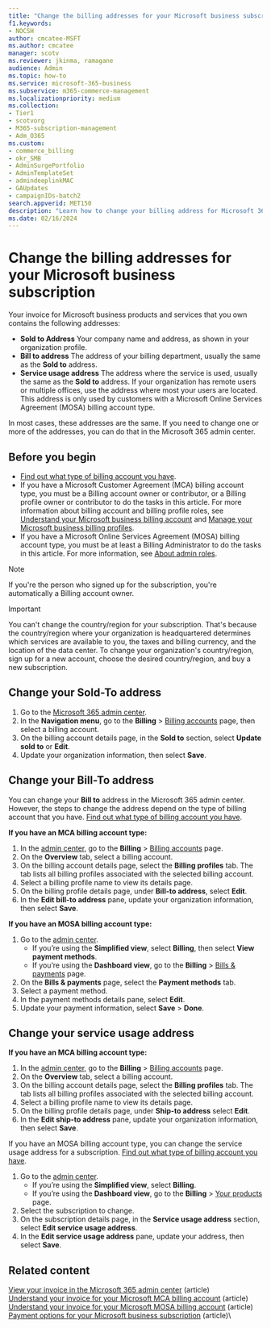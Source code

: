 ```yaml
---
title: "Change the billing addresses for your Microsoft business subscription"
f1.keywords:
- NOCSH
author: cmcatee-MSFT
ms.author: cmcatee
manager: scotv
ms.reviewer: jkinma, ramagane
audience: Admin
ms.topic: how-to
ms.service: microsoft-365-business
ms.subservice: m365-commerce-management
ms.localizationpriority: medium
ms.collection: 
- Tier1
- scotvorg
- M365-subscription-management
- Adm_O365
ms.custom: 
- commerce_billing
- okr_SMB
- AdminSurgePortfolio
- AdminTemplateSet
- admindeeplinkMAC
- GAUpdates
- campaignIDs-batch2
search.appverid: MET150
description: "Learn how to change your billing address for Microsoft 365 for business."
ms.date: 02/16/2024
---
```


# Change the billing addresses for your Microsoft business subscription

Your invoice for Microsoft business products and services that you own contains the following addresses:
  
- **Sold to Address** Your company name and address, as shown in your organization profile.
- **Bill to address** The address of your billing department, usually the same as the **Sold to** address.
- **Service usage address** The address where the service is used, usually the same as the **Sold to** address. If your organization has remote users or multiple offices, use the address where most your users are located. This address is only used by customers with a Microsoft Online Services Agreement (MOSA) billing account type.

In most cases, these addresses are the same. If you need to change one or more of the addresses, you can do that in the Microsoft 365 admin center.

## Before you begin

- [Find out what type of billing account you have](../manage-billing-accounts.md#view-my-billing-accounts).
- If you have a Microsoft Customer Agreement (MCA) billing account type, you must be a Billing account owner or contributor, or a Billing profile owner or contributor to do the tasks in this article. For more information about billing account and billing profile roles, see [Understand your Microsoft business billing account](../manage-billing-accounts.md) and [Manage your Microsoft business billing profiles](manage-billing-profiles.md).
- If you have a Microsoft Online Services Agreement (MOSA) billing account type, you must be at least a Billing Administrator to do the tasks in this article. For more information, see [About admin roles](../../admin/add-users/about-admin-roles.md).

> [!NOTE]
> If you're the person who signed up for the subscription, you're automatically a Billing account owner.

> [!IMPORTANT]
> You can't change the country/region for your subscription. That's because the country/region where your organization is headquartered determines which services are available to you, the taxes and billing currency, and the location of the data center. To change your organization's country/region, sign up for a new account, choose the desired country/region, and buy a new subscription.

## Change your Sold-To address

1. Go to the <a href="https://go.microsoft.com/fwlink/p/?linkid=2024339" target="_blank">Microsoft 365 admin center</a>.
2. In the **Navigation menu**, go to the **Billing** > <a href="https://go.microsoft.com/fwlink/p/?linkid=2084771" target="_blank">Billing accounts</a> page, then select a billing account.
3. On the billing account details page, in the **Sold to** section, select **Update sold to** or **Edit**.
4. Update your organization information, then select **Save**.
  
## Change your Bill-To address

You can change your **Bill to** address in the Microsoft 365 admin center. However, the steps to change the address depend on the type of billing account that you have. [Find out what type of billing account you have](../manage-billing-accounts.md#view-my-billing-accounts).

**If you have an MCA billing account type:**

1. In the <a href="https://go.microsoft.com/fwlink/p/?linkid=2024339" target="_blank">admin center</a>, go to the **Billing** > <a href="https://go.microsoft.com/fwlink/p/?linkid=2102895" target="_blank">Billing accounts</a> page.
2. On the **Overview** tab, select a billing account.
3. On the billing account details page, select the **Billing profiles** tab. The tab lists all billing profiles associated with the selected billing account.
4. Select a billing profile name to view its details page.
5. On the billing profile details page, under **Bill-to address**, select **Edit**.
6. In the **Edit bill-to address** pane, update your organization information, then select **Save**.

**If you have an MOSA billing account type:**

1. Go to the <a href="https://go.microsoft.com/fwlink/p/?linkid=2024339" target="_blank">admin center</a>.
   - If you’re using the **Simplified view**, select **Billing**, then select **View payment methods**.
   - If you’re using the **Dashboard view**, go to the **Billing** > <a href="https://go.microsoft.com/fwlink/p/?linkid=2102895" target="_blank">Bills & payments</a> page.
2. On the **Bills & payments** page, select the **Payment methods** tab.
3. Select a payment method.
4. In the payment methods details pane, select **Edit**.
5. Update your payment information, select **Save** > **Done**.

## Change your service usage address

**If you have an MCA billing account type:**

1. In the [admin center](https://go.microsoft.com/fwlink/p/?linkid=2024339""), go to the **Billing** > [Billing accounts](https://go.microsoft.com/fwlink/p/?linkid=2102895"") page.
1. On the **Overview** tab, select a billing account.
1. On the billing account details page, select the **Billing profiles** tab. The tab lists all billing profiles associated with the selected billing account.
1. Select a billing profile name to view its details page.
1. On the billing profile details page, under **Ship-to address** select **Edit**.
1. In the **Edit ship-to address** pane, update your organization information, then select **Save**.

If you have an MOSA billing account type, you can change the service usage address for a subscription. [Find out what type of billing account you have](../manage-billing-accounts.md#view-my-billing-accounts).

1. Go to the <a href="https://go.microsoft.com/fwlink/p/?linkid=2024339" target="_blank">admin center</a>.
   - If you’re using the **Simplified view**, select **Billing**.
   - If you’re using the **Dashboard view**, go to the **Billing** > <a href="https://go.microsoft.com/fwlink/p/?linkid=842054" target="_blank">Your products</a> page.
2. Select the subscription to change.
3. On the subscription details page, in the **Service usage address** section, select **Edit service usage address**.
4. In the **Edit service usage address** pane, update your address, then select **Save**.

## Related content

[View your invoice in the Microsoft 365 admin center](view-your-bill-or-invoice.md) (article)\
[Understand your invoice for your Microsoft MCA billing account](understand-your-invoice.md) (article)\
[Understand your invoice for your Microsoft MOSA billing account](understand-your-invoice2.md) (article)\
[Payment options for your Microsoft business subscription](pay-for-your-subscription.md) (article)\
